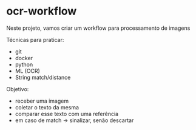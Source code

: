 # ocr-workflow

Neste projeto, vamos criar um workflow para processamento de imagens

Técnicas para praticar:
 - git
 - docker
 - python
 - ML (OCR)
 - String match/distance


Objetivo:
 - receber uma imagem
 - coletar o texto da mesma
 - comparar esse texto com uma referência
 - em caso de match -> sinalizar, senão descartar

